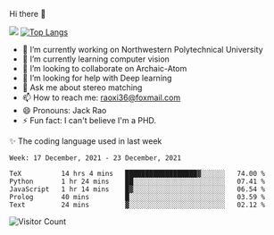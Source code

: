 Hi there 👋

![](https://github-readme-stats.vercel.app/api?username=Raohaocheng)
[![Top Langs](https://github-readme-stats.vercel.app/api/top-langs/?username=Raohaocheng&layout=compact)](https://github.com/anuraghazra/github-readme-stats)

- 🔭 I’m currently working on Northwestern Polytechnical University
- 🌱 I’m currently learning computer vision
- 👯 I’m looking to collaborate on Archaic-Atom
- 🤔 I’m looking for help with Deep learning
- 💬 Ask me about stereo matching
- 📫 How to reach me: raoxi36@foxmail.com
- 😄 Pronouns: Jack Rao
- ⚡ Fun fact: I can't believe I'm a PHD.

✨ The coding language used in last week
<!--START_SECTION:waka-->
```text
Week: 17 December, 2021 - 23 December, 2021

TeX          14 hrs 4 mins   ██████████████████▓░░░░░░   74.00 % 
Python       1 hr 24 mins    ██░░░░░░░░░░░░░░░░░░░░░░░   07.41 % 
JavaScript   1 hr 14 mins    █▓░░░░░░░░░░░░░░░░░░░░░░░   06.54 % 
Prolog       40 mins         █░░░░░░░░░░░░░░░░░░░░░░░░   03.59 % 
Text         24 mins         ▓░░░░░░░░░░░░░░░░░░░░░░░░   02.12 % 
```
<!--END_SECTION:waka-->

![Visitor Count](https://profile-counter.glitch.me/Raohaocheng/count.svg)
